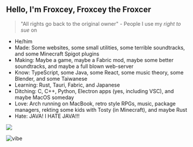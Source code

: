 ## Hello, I'm Froxcey, Froxcey the Froxcer

> "All rights go back to the original owner" - People I use my *right to sue* on

- He/him
- Made: Some websites, some small utilities, some terrible soundtracks, and some Minecraft Spigot plugins
- Making: Maybe a game, maybe a Fabric mod, maybe some better soundtracks, and maybe a full blown web-server
- Know: TypeScript, some Java, some React, some music theory, some Blender, and some Taiwanese
- Learning: Rust, Tauri, Fabric, and Japanese
- Ditching: C, C++, Python, Electron apps (yes, including VSC), and maybe MacOS someday
- Love: Arch running on MacBook, retro style RPGs, music, package managers, rekting some kids with Tosty (in Minecraft), and maybe Rust
- Hate: JAVA! I HATE JAVA!!!

![](https://komarev.com/ghpvc/?username=froxcey&style=for-the-badge&color=d88516)

![vibe](https://user-images.githubusercontent.com/51555391/176177206-ec3f9dce-8780-4fe8-b6ac-5eeeac2038d4.gif)
